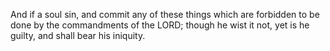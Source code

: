 And if a soul sin, and commit any of these things which are forbidden to be done by the commandments of the LORD; though he wist it not, yet is he guilty, and shall bear his iniquity.
